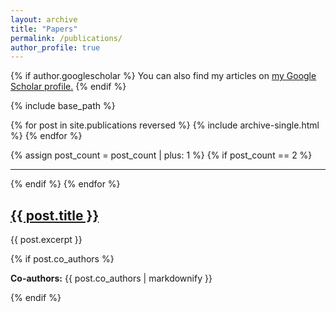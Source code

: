 ```yaml
---
layout: archive
title: "Papers"
permalink: /publications/
author_profile: true
---
```


{% if author.googlescholar %}
  You can also find my articles on <u><a href="{{author.googlescholar}}">my Google Scholar profile</a>.</u>
{% endif %}

{% include base_path %}

{% for post in site.publications reversed %}
  {% include archive-single.html %}
{% endfor %}
  
  {% assign post_count = post_count | plus: 1 %}
  {% if post_count == 2 %}
    <hr>
  {% endif %}
{% endfor %}

<article class="archive__item" itemscope itemtype="http://schema.org/CreativeWork">
  <h2 class="archive__item-title">
    <a href="{{ post.url }}" itemprop="url">
      <span itemprop="name">{{ post.title }}</span>
    </a>
  </h2>
  <p class="archive__item-excerpt" itemprop="description">{{ post.excerpt }}</p>
  {% if post.co_authors %}
    <p class="archive__item-co-authors"><strong>Co-authors:</strong> {{ post.co_authors | markdownify }}</p>
  {% endif %}
</article>
